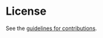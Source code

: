 # License

See the
[guidelines for contributions](https://github.com/martinthomson/bottom-fluff/blob/main/CONTRIBUTING.md).
